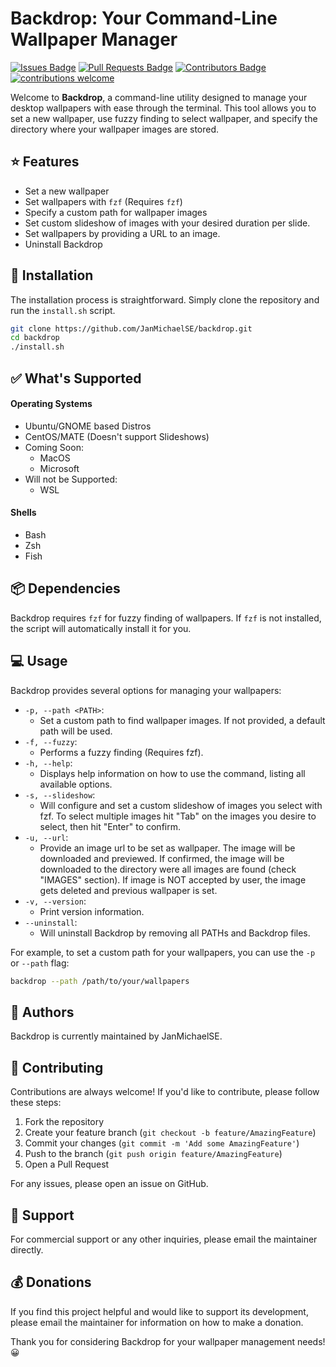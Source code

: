 # Backdrop: Your Command-Line Wallpaper Manager

[![Issues Badge](https://img.shields.io/github/issues/JanMichaelSE/backdrop)](https://github.com/JanMichaelSE/backdrop/issues)
[![Pull Requests Badge](https://img.shields.io/github/issues-pr/JanMichaelSE/backdrop)](https://github.com/JanMichaelSE/backdrop/pulls)
[![Contributors Badge](https://img.shields.io/github/contributors/JanMichaelSE/backdrop)](https://github.com/JanMichaelSE/backdrop/graphs/contributors)
[![contributions welcome](https://img.shields.io/badge/contributions-welcome-brightgreen.svg?style=flat)](https://github.com/dwyl/esta/issues)

Welcome to **Backdrop**, a command-line utility designed to manage your desktop wallpapers with ease through the terminal. This tool allows you to set a new wallpaper, use fuzzy finding to select wallpaper, and specify the directory where your wallpaper images are stored.

## :star: Features

- Set a new wallpaper
- Set wallpapers with `fzf` (Requires `fzf`)
- Specify a custom path for wallpaper images
- Set custom slideshow of images with your desired duration per slide.
- Set wallpapers by providing a URL to an image.
- Uninstall Backdrop

## :wrench: Installation

The installation process is straightforward. Simply clone the repository and run the `install.sh` script.

```bash
git clone https://github.com/JanMichaelSE/backdrop.git
cd backdrop
./install.sh
```

## &#x2705; What's Supported

#### Operating Systems
- Ubuntu/GNOME based Distros
- CentOS/MATE (Doesn't support Slideshows)
- Coming Soon:
    - MacOS
    - Microsoft
- Will not be Supported:
    - WSL
#### Shells
- Bash
- Zsh
- Fish


## :package: Dependencies

Backdrop requires `fzf` for fuzzy finding of wallpapers. If `fzf` is not installed, the script will automatically install it for you.

## :computer: Usage

Backdrop provides several options for managing your wallpapers:

- `-p, --path <PATH>`: 
    - Set a custom path to find wallpaper images. If not provided, a default path will be used.
- `-f, --fuzzy`: 
    - Performs a fuzzy finding (Requires fzf).
- `-h, --help`: 
    - Displays help information on how to use the command, listing all available options.
- `-s, --slideshow`: 
    - Will configure and set a custom slideshow of images you select with fzf. To select multiple images hit "Tab" on the images you desire to select, then hit "Enter" to confirm.
- `-u, --url`: 
    - Provide an image url to be set as wallpaper. The image will be downloaded and previewed. If confirmed, the image will be downloaded to the directory were all images are found (check "IMAGES" section). If image is NOT accepted by user, the image gets deleted and previous wallpaper is set.
- `-v, --version`: 
    - Print version information.
- `--uninstall`: 
    - Will uninstall Backdrop by removing all PATHs and Backdrop files.

For example, to set a custom path for your wallpapers, you can use the `-p` or `--path` flag:

```bash
backdrop --path /path/to/your/wallpapers
```

## :busts_in_silhouette: Authors

Backdrop is currently maintained by JanMichaelSE.

## :handshake: Contributing

Contributions are always welcome! If you'd like to contribute, please follow these steps:

1. Fork the repository
2. Create your feature branch (`git checkout -b feature/AmazingFeature`)
3. Commit your changes (`git commit -m 'Add some AmazingFeature'`)
4. Push to the branch (`git push origin feature/AmazingFeature`)
5. Open a Pull Request

For any issues, please open an issue on GitHub.

## :email: Support

For commercial support or any other inquiries, please email the maintainer directly.

## :moneybag: Donations

If you find this project helpful and would like to support its development, please email the maintainer for information on how to make a donation.

Thank you for considering Backdrop for your wallpaper management needs! :grinning:
